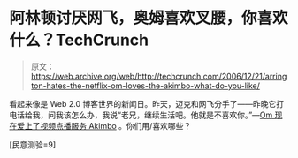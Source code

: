 # 阿林顿讨厌网飞，奥姆喜欢叉腰，你喜欢什么？TechCrunch

> 原文：<https://web.archive.org/web/http://techcrunch.com/2006/12/21/arrington-hates-the-netflix-om-loves-the-akimbo-what-do-you-like/>

看起来像是 Web 2.0 博客世界的新闻日。昨天，迈克和网飞分手了——昨晚它打电话给我，问我该怎么办，我说“老兄，继续生活吧。他就是不喜欢你。”—[Om 现在爱上了视频点播服务 Akimbo](https://web.archive.org/web/20150517121526/http://newteevee.com/2006/12/20/netflix-blockbuster-or-akimbo-akimbo-4-me/) 。你们用/喜欢哪些？

[民意测验=9]